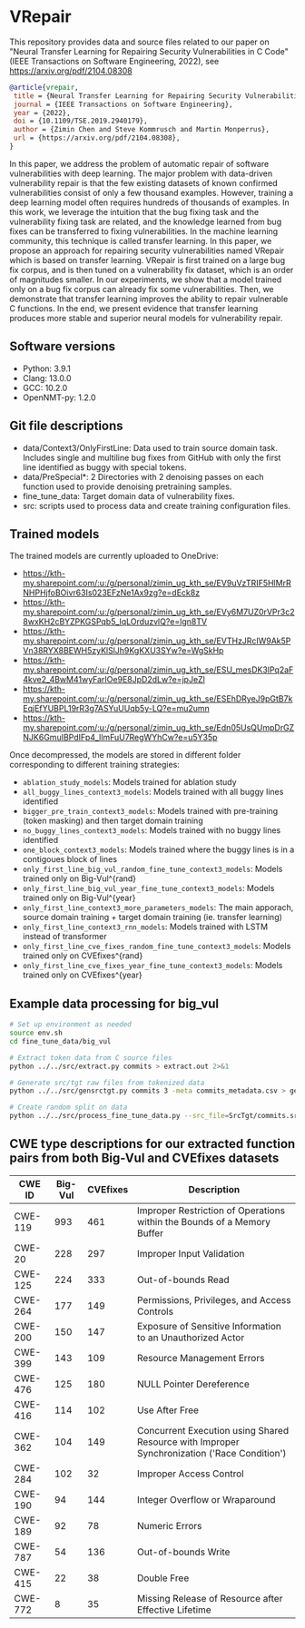 # VRepair

This repository provides data and source files related to our paper on "Neural Transfer Learning for Repairing Security Vulnerabilities in C Code" (IEEE Transactions on Software Engineering, 2022), see <https://arxiv.org/pdf/2104.08308>

```bibtex
@article{vrepair,
 title = {Neural Transfer Learning for Repairing Security Vulnerabilities in C Code},
 journal = {IEEE Transactions on Software Engineering},
 year = {2022},
 doi = {10.1109/TSE.2019.2940179},
 author = {Zimin Chen and Steve Kommrusch and Martin Monperrus},
 url = {https://arxiv.org/pdf/2104.08308},
}


```


In this paper, we address the problem of automatic repair of software vulnerabilities with deep learning. The major problem with data-driven vulnerability repair is that the few existing datasets of known confirmed vulnerabilities consist of only a few thousand examples. However, training a deep learning model often requires hundreds of thousands of examples. In this work, we leverage the intuition that the bug fixing task and the vulnerability fixing task are related, and the knowledge learned from bug fixes can be transferred to fixing vulnerabilities. In the machine learning community, this technique is called transfer learning. In this paper, we propose an approach for repairing security vulnerabilities named VRepair which is based on transfer learning. VRepair is first trained on a large bug fix corpus, and is then tuned on a vulnerability fix dataset, which is an order of magnitudes smaller. In our experiments, we show that a model trained only on a bug fix corpus can already fix some vulnerabilities. Then, we demonstrate that transfer learning improves the ability to repair vulnerable C functions. In the end, we present evidence that transfer learning produces more stable and superior neural models for vulnerability repair.

## Software versions

 * Python: 3.9.1
 * Clang: 13.0.0
 * GCC: 10.2.0
 * OpenNMT-py: 1.2.0

## Git file descriptions
 * data/Context3/OnlyFirstLine: Data used to train source domain task. Includes single and multiline bug fixes from GitHub with only the first line identified as buggy with special tokens.
 * data/PreSpecial*: 2 Directories with 2 denoising passes on each function used to provide denoising pretraining samples.
 * fine_tune_data: Target domain data of vulnerability fixes.
 * src: scripts used to process data and create training configuration files.

## Trained models

The trained models are currently uploaded to OneDrive:
* https://kth-my.sharepoint.com/:u:/g/personal/zimin_ug_kth_se/EV9uVzTRIF5HlMrRNHPHjfoBOivr63Is023EFzNe1Ax9zg?e=dEck8z
* https://kth-my.sharepoint.com/:u:/g/personal/zimin_ug_kth_se/EVy6M7UZ0rVPr3c28wxKH2cBYZPKGSPqb5_lqLOrduzvlQ?e=lgn8TV
* https://kth-my.sharepoint.com/:u:/g/personal/zimin_ug_kth_se/EVTHzJRcIW9Ak5PVn38RYX8BEWH5zyKlSlJh9KgKXU3SYw?e=WgSkHp
* https://kth-my.sharepoint.com/:u:/g/personal/zimin_ug_kth_se/ESU_mesDK3lPq2aF4kve2_4BwM41wyFarIOe9E8JpD2dLw?e=jpJeZl
* https://kth-my.sharepoint.com/:u:/g/personal/zimin_ug_kth_se/ESEhDRyeJ9pGtB7kEqjEfYUBPL19rR3g7ASYuUUqb5y-LQ?e=mu2umn
* https://kth-my.sharepoint.com/:u:/g/personal/zimin_ug_kth_se/Edn05UsQUmpDrGZNJK6GmuIBPdIFp4_llmFuU7RegWYhCw?e=u5Y35p

Once decompressed, the models are stored in different folder corresponding to different training strategies:
* `ablation_study_models`: Models trained for ablation study
* `all_buggy_lines_context3_models`: Models trained with all buggy lines identified
* `bigger_pre_train_context3_models`: Models trained with pre-training (token masking) and then target domain training
* `no_buggy_lines_context3_models`: Models trained with no buggy lines identified
* `one_block_context3_models`: Models trained where the buggy lines is in a contigoues block of lines
* `only_first_line_big_vul_random_fine_tune_context3_models`: Models trained only on Big-Vul^{rand}
* `only_first_line_big_vul_year_fine_tune_context3_models`: Models trained only on Big-Vul^{year}
* `only_first_line_context3_more_parameters_models`: The main apporach, source domain training + target domain training (ie. transfer learning)
* `only_first_line_context3_rnn_models`: Models trained with LSTM instead of transformer
* `only_first_line_cve_fixes_random_fine_tune_context3_models`: Models trained only on CVEfixes^{rand}
* `only_first_line_cve_fixes_year_fine_tune_context3_models`: Models trained only on CVEfixes^{year}


## Example data processing for big\_vul

```bash
# Set up environment as needed
source env.sh
cd fine_tune_data/big_vul

# Extract token data from C source files
python ../../src/extract.py commits > extract.out 2>&1

# Generate src/tgt raw files from tokenized data
python ../../src/gensrctgt.py commits 3 -meta commits_metadata.csv > gensrctgt.out 2>&1

# Create random split on data
python ../../src/process_fine_tune_data.py --src_file=SrcTgt/commits.src.txt --tgt_file=SrcTgt/commits.tgt.txt --meta_file=SrcTgt/commits.meta.txt --max_src_length=1000 --max_tgt_length=100 --generate_random --is_big_vul --output_dir=. > process.out 2>&1
```

## CWE type descriptions for our extracted function pairs from both Big-Vul and CVEfixes datasets

| CWE ID  | Big-Vul | CVEfixes | Description                                                                                 |
|---------|---------|----------|---------------------------------------------------------------------------------------------|
| CWE-119 | 993     | 461      | Improper Restriction of Operations within the Bounds of a Memory Buffer                     |
| CWE-20  | 228     | 297      | Improper Input Validation                                                                   |
| CWE-125 | 224     | 333      | Out-of-bounds Read                                                                          |
| CWE-264 | 177     | 149      | Permissions, Privileges, and Access Controls                                                |
| CWE-200 | 150     | 147      | Exposure of Sensitive Information to an Unauthorized Actor                                  |
| CWE-399 | 143     | 109      | Resource Management Errors                                                                  |
| CWE-476 | 125     | 180      | NULL Pointer Dereference                                                                    |
| CWE-416 | 114     | 102      | Use After Free                                                                              |
| CWE-362 | 104     | 149      | Concurrent Execution using Shared Resource with Improper Synchronization ('Race Condition') |
| CWE-284 | 102     | 32       | Improper Access Control                                                                     |
| CWE-190 | 94      | 144      | Integer Overflow or Wraparound                                                              |
| CWE-189 | 92      | 78       | Numeric Errors                                                                              |
| CWE-787 | 54      | 136      | Out-of-bounds Write                                                                         |
| CWE-415 | 22      | 38       | Double Free                                                                                 |
| CWE-772 | 8       | 35       | Missing Release of Resource after Effective Lifetime                                        |

